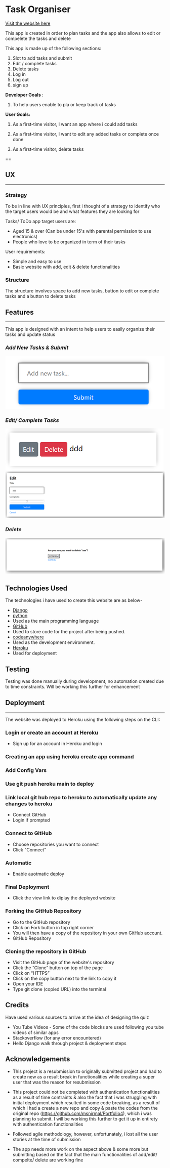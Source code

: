# **Task Organiser**

[Visit the website here](https://tasks-2023-app-1660f4d988b2.herokuapp.com/)

This app is created in order to plan tasks and the app also allows to edit or compelete the tasks and delete

This app is made up of the following sections:

1. Slot to add tasks and submit
2. Edit / complete tasks
3. Delete tasks
4. Log in
5. Log out
6. sign up

**Developer Goals** :

1. To help users enable to pla or keep track of tasks

**User Goals:**

1.	As a first-time visitor, I want an app where i could add tasks

2.	As a first-time visitor, I want to edit any added tasks or complete once done

3.	As a first-time visitor, delete tasks

==

## **UX**

---

### **Strategy**

To be in line with UX principles, first i thought  of a strategy to identify who the target users would be and what features they are looking for

Tasks/ ToDo app target users are:

* Aged 15 & over (Can be under 15's with parental permission to use electronics)
* People who love to be organized in term of their tasks 


User requirements:

* Simple and easy to use 
* Basic website with add, edit & delete functionalities

### **Structure**

The structure involves space to add new tasks, button to edit or complete tasks and a button to delete tasks 

## **Features**

---

This app is designed with an intent to help users to easily organize their tasks and update status 

### *Add New Tasks & Submit*

![](documents/images/addtask_submit.png)

### *Edit/ Complete Tasks*

![](documents/images/edit_delete_items.png)
![](documents/images/edit_complete_page.png)

### *Delete*

![](documents/images/delete_page.png)

## Technologies Used

The technologies i have used to create this website are as below-

    
  * [Django](https://www.djangoproject.com/)
  * [python](https://www.python.org/)
  * Used as the main programming language
  * [GitHub](https://github.com/)
  * Used to store code for the project after being pushed.
  * [codeanywhere](https://codeanywhere.com/)
  * Used as the development environment.
  * [Heroku](https://heroku.com/)
  * Used for deployment

## Testing

Testing was done manually during development, no automation created due to time constraints. Will be working this further for enhancement 


## Deployment

---

The website was deployed to Heroku using the following steps on the CLI:

### Login or create an account at Heroku

* Sign up for an account in Heroku and login

### Creating an app using heroku create app command

### Add Config Vars

### Use git push heroku main to deploy

### Link local git hub repo to heroku to automatically update any changes to heroku

* Connect GitHub
* Login if prompted

### Connect to GitHub

* Choose repositories you want to connect
* Click "Connect"

### Automatic 

* Enable auotmatic deploy
  

### Final Deployment

* Click the view link to diplay the deployed website

### Forking the GitHub Repository

* Go to the GitHub repository
* Click on Fork button in top right corner
* You will then have a copy of the repository in your own GitHub account.
* GitHub Repository

### Cloning the repository in GitHub

* Visit the GitHub page of the website's repository
* Click the “Clone” button on top of the page
* Click on “HTTPS”
* Click on the copy button next to the link to copy it
* Open your IDE
* Type git clone (copied URL)   into the terminal

## Credits

Have used various sources to arrive at the idea of designing the quiz

* You Tube Videos - Some of the code blocks are used following you tube videos of similar apps 
* Stackoverflow (for any error encountered)
* Hello Django walk through project & deployment steps 

## Acknowledgements

* This project is a resubmission to originally submitted project and had to create new as a result break in functionalities while creating a super user that was the reason for resubmission

* This project could not be completed with authentication functionalities as a result of time contraints & also the fact that i was struggling with initial deployment which resulted in some code breaking, as a result of which i had a create a new repo and copy & paste the codes from the original repo (https://github.com/msnirmal/Portfolio4), which i was planning to submit. I will be working this further to get it up in entirety with authentication functionalities 
  

* Followed agile methodology, however, unfortunately, i lost all the user stories at the time of submission 
* The app needs more work on the aspect above & some more but submitting based on the fact that the main functionalities of add/edit/ compelte/ delete are working fine 




